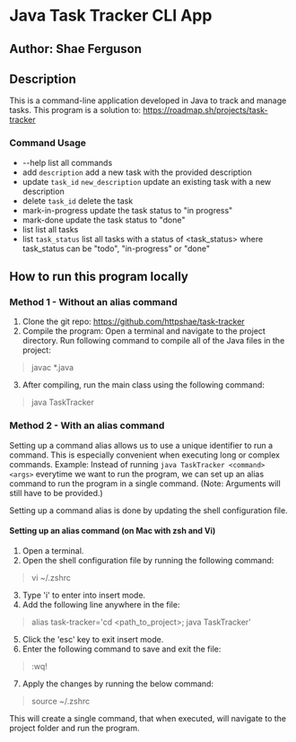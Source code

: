 # Java Task Tracker CLI App

## Author: Shae Ferguson

## Description
This is a command-line application developed in Java to track and manage tasks.
This program is a solution to: https://roadmap.sh/projects/task-tracker

### Command Usage
- --help                              list all commands
- add `description`                   add a new task with the provided description
- update `task_id` `new_description`  update an existing task with a new description
- delete `task_id`                    delete the task
- mark-in-progress                    update the task status to "in progress"
- mark-done                           update the task status to "done"
- list                                list all tasks
- list `task_status`                  list all tasks with a status of <task_status>
                                    where task_status can be "todo", "in-progress" or "done"

## How to run this program locally
### Method 1 - Without an alias command
1. Clone the git repo: https://github.com/httpshae/task-tracker
2. Compile the program: 
Open a terminal and navigate to the project directory.
Run following command to compile all of the Java files in the project:
> javac *.java
3. After compiling, run the main class using the following command:
>java TaskTracker <command> <args>

### Method 2 - With an alias command
Setting up a command alias allows us to use a unique identifier to run a command. This is especially convenient when executing long or complex commands. 
Example: Instead of running `java TaskTracker <command> <args>` everytime we want to run the program, we can set up an alias command to run the program in a single command. (Note: Arguments will still have to be provided.)

Setting up a command alias is done by updating the shell configuration file.

#### Setting up an alias command (on Mac with zsh and Vi)
1. Open a terminal.
2. Open the shell configuration file by running the following command:
> vi ~/.zshrc
3. Type 'i' to enter into insert mode.
4. Add the following line anywhere in the file:
>alias task-tracker='cd <path_to_project>; java TaskTracker'
5. Click the 'esc' key to exit insert mode.
6. Enter the following command to save and exit the file:
>:wq!
7. Apply the changes by running the below command:
>source ~/.zshrc

This will create a single command, that when executed, will navigate to the project folder and run the program.

